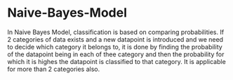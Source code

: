 # Naive-Bayes-Model
In Naive Bayes Model, classification is based on comparing probabilities. If 2 categories of data exists and a new datapoint is introduced and we need to decide which category it belongs to, it is done by finding the probability of the datapoint being in each of thee category and then the probability for which it is highes the datapoint is classified to that category. It is applicable for more than 2 categories also.
